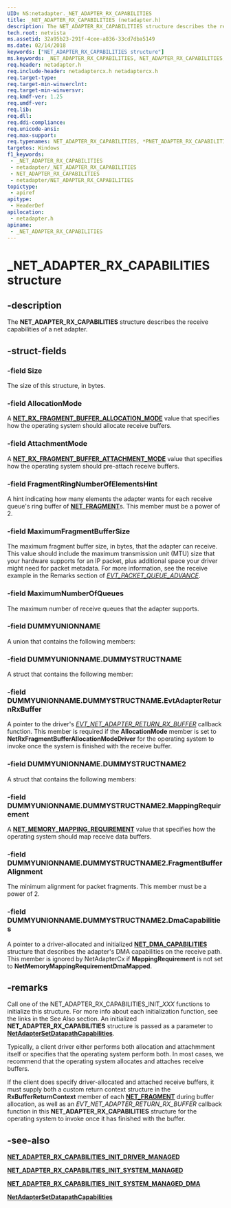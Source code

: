 ```yaml
---
UID: NS:netadapter._NET_ADAPTER_RX_CAPABILITIES
title: _NET_ADAPTER_RX_CAPABILITIES (netadapter.h)
description: The NET_ADAPTER_RX_CAPABILITIES structure describes the receive capabilities of a net adapter.
tech.root: netvista
ms.assetid: 32a95b23-291f-4cee-a836-33cd7dba5149
ms.date: 02/14/2018
keywords: ["NET_ADAPTER_RX_CAPABILITIES structure"]
ms.keywords: _NET_ADAPTER_RX_CAPABILITIES, NET_ADAPTER_RX_CAPABILITIES, *PNET_ADAPTER_RX_CAPABILITIES,
req.header: netadapter.h
req.include-header: netadaptercx.h netadaptercx.h
req.target-type: 
req.target-min-winverclnt: 
req.target-min-winversvr: 
req.kmdf-ver: 1.25
req.umdf-ver: 
req.lib: 
req.dll: 
req.ddi-compliance: 
req.unicode-ansi: 
req.max-support: 
req.typenames: NET_ADAPTER_RX_CAPABILITIES, *PNET_ADAPTER_RX_CAPABILITIES
targetos: Windows
f1_keywords:
 - _NET_ADAPTER_RX_CAPABILITIES
 - netadapter/_NET_ADAPTER_RX_CAPABILITIES
 - NET_ADAPTER_RX_CAPABILITIES
 - netadapter/NET_ADAPTER_RX_CAPABILITIES
topictype:
 - apiref
apitype:
 - HeaderDef
apilocation:
 - netadapter.h
apiname:
 - _NET_ADAPTER_RX_CAPABILITIES
---
```


# _NET_ADAPTER_RX_CAPABILITIES structure


## -description

The **NET_ADAPTER_RX_CAPABILITIES** structure describes the receive capabilities of a net adapter.

## -struct-fields

### -field Size

The size of this structure, in bytes.

### -field AllocationMode

A [**NET_RX_FRAGMENT_BUFFER_ALLOCATION_MODE**](ne-netadapter-_net_rx_fragment_buffer_allocation_mode.md) value that specifies how the operating system should allocate receive buffers.

### -field AttachmentMode

A [**NET_RX_FRAGMENT_BUFFER_ATTACHMENT_MODE**](ne-netadapter-_net_rx_fragment_buffer_attachment_mode.md) value that specifies how the operating system should pre-attach receive buffers.

### -field FragmentRingNumberOfElementsHint

A hint indicating how many elements the adapter wants for each receive queue's ring buffer of [**NET_FRAGMENT**](../fragment/ns-fragment-_net_fragment.md)s. This member must be a power of 2.

### -field MaximumFragmentBufferSize

The maximum fragment buffer size, in bytes, that the adapter can receive. This value should include the maximum transmission unit (MTU) size that your hardware supports for an IP packet, plus additional space your driver might need for packet metadata. For more information, see the receive example in the Remarks section of [*EVT_PACKET_QUEUE_ADVANCE*](../netpacketqueue/nc-netpacketqueue-evt_packet_queue_advance.md).

### -field MaximumNumberOfQueues

The maximum number of receive queues that the adapter supports.

### -field DUMMYUNIONNAME

A union that contains the following members:

### -field DUMMYUNIONNAME.DUMMYSTRUCTNAME

A struct that contains the following member:

### -field DUMMYUNIONNAME.DUMMYSTRUCTNAME.EvtAdapterReturnRxBuffer

A pointer to the driver's [*EVT_NET_ADAPTER_RETURN_RX_BUFFER*](nc-netadapter-evt_net_adapter_return_rx_buffer.md) callback function. This member is required if the **AllocationMode** member is set to **NetRxFragmentBufferAllocationModeDriver** for the operating system to invoke once the system is finished with the receive buffer.

### -field DUMMYUNIONNAME.DUMMYSTRUCTNAME2

A struct that contains the following members:

### -field DUMMYUNIONNAME.DUMMYSTRUCTNAME2.MappingRequirement

A [**NET_MEMORY_MAPPING_REQUIREMENT**](ne-netadapter-_net_memory_mapping_requirement.md) value that specifies how the operating system should map receive data buffers.

### -field DUMMYUNIONNAME.DUMMYSTRUCTNAME2.FragmentBufferAlignment

The minimum alignment for packet fragments. This member must be a power of 2.

### -field DUMMYUNIONNAME.DUMMYSTRUCTNAME2.DmaCapabilities

A pointer to a driver-allocated and initialized [**NET_DMA_CAPABILITIES**](ns-netadapter-_net_adapter_dma_capabilities.md) structure that describes the adapter's DMA capabilities on the receive path. This member is ignored by NetAdapterCx if **MappingRequirement** is not set to **NetMemoryMappingRequirementDmaMapped**.

## -remarks

Call one of the NET_ADAPTER_RX_CAPABILITIES_INIT_*XXX* functions to initialize this structure. For more info about each initialization function, see the links in the See Also section. An initialized **NET_ADAPTER_RX_CAPABILITIES** structure is passed as a parameter to [**NetAdapterSetDatapathCapabilities**](nf-netadapter-netadaptersetdatapathcapabilities.md).

Typically, a client driver either performs both allocation and attachmment itself or specifies that the operating system perform both. In most cases, we recommend that the operating system allocates and attaches receive buffers.

If the client does specify driver-allocated and attached receive buffers, it must supply both a custom return context structure in the **RxBufferReturnContext** member of each [**NET_FRAGMENT**](../fragment/ns-fragment-_net_fragment.md) during buffer allocation, as well as an *EVT_NET_ADAPTER_RETURN_RX_BUFFER* callback function in this **NET_ADAPTER_RX_CAPABILITIES** structure for the operating system to invoke once it has finished with the buffer.

## -see-also

[**NET_ADAPTER_RX_CAPABILITIES_INIT_DRIVER_MANAGED**](nf-netadapter-net_adapter_rx_capabilities_init_driver_managed.md)

[**NET_ADAPTER_RX_CAPABILITIES_INIT_SYSTEM_MANAGED**](nf-netadapter-net_adapter_rx_capabilities_init_system_managed.md)

[**NET_ADAPTER_RX_CAPABILITIES_INIT_SYSTEM_MANAGED_DMA**](nf-netadapter-net_adapter_rx_capabilities_init_system_managed_dma.md)

[**NetAdapterSetDatapathCapabilities**](nf-netadapter-netadaptersetdatapathcapabilities.md)


